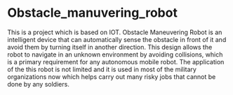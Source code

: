 # Obstacle_manuvering_robot
This is a project which is based on IOT. 
Obstacle Maneuvering Robot is an intelligent device that can automatically sense the obstacle in front of it and avoid them by turning itself in another direction. This design allows the robot to navigate in an unknown environment by avoiding collisions, which is a primary requirement for any autonomous mobile robot. The application of the this robot is not limited and it is used in most of the military organizations now which helps carry out many risky jobs that cannot be done by any soldiers.
